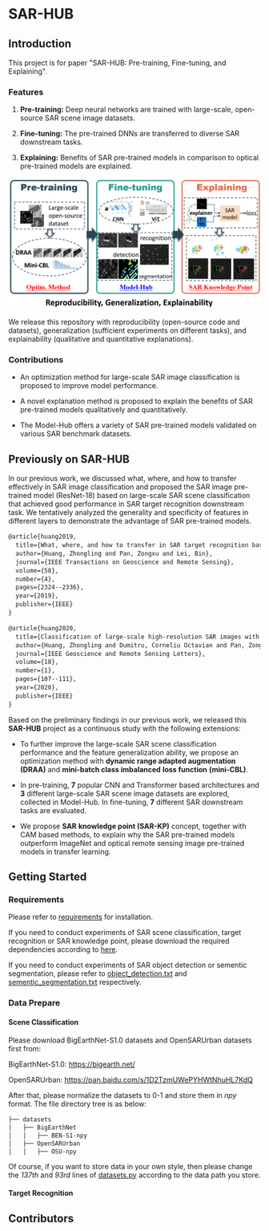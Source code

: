 # SAR-HUB

## Introduction

This project is for paper "SAR-HUB: Pre-training, Fine-tuning, and Explaining".

### Features

1.  **Pre-training:** Deep neural networks are trained with large-scale, open-source SAR scene image datasets.
    
2.  **Fine-tuning:** The pre-trained DNNs are transferred to diverse SAR downstream tasks.
    
3.  **Explaining:** Benefits of SAR pre-trained models in comparison to optical pre-trained models are explained.
    

![The project overview.](img/intro.png)

We release this repository with reproducibility (open-source code and datasets), generalization (sufficient experiments on different tasks), and explainability (qualitative and quantitative explanations).

### Contributions

-   An optimization method for large-scale SAR image classification is proposed to improve model performance.
    
-   A novel explanation method is proposed to explain the benefits of SAR pre-trained models qualitatively and quantitatively.
    
-   The Model-Hub offers a variety of SAR pre-trained models validated on various SAR benchmark datasets.
    

## Previously on SAR-HUB

In our previous work, we discussed what, where, and how to transfer effectively in SAR image classification and proposed the SAR image pre-trained model (ResNet-18) based on large-scale SAR scene classification that achieved good performance in SAR target recognition downstream task. We tentatively analyzed the generality and specificity of features in different layers to demonstrate the advantage of SAR pre-trained models.

```LaTeX
@article{huang2019,
  title={What, where, and how to transfer in SAR target recognition based on deep CNNs},
  author={Huang, Zhongling and Pan, Zongxu and Lei, Bin},
  journal={IEEE Transactions on Geoscience and Remote Sensing},
  volume={58},
  number={4},
  pages={2324--2336},
  year={2019},
  publisher={IEEE}
}
```

```LaTeX
@article{huang2020,
  title={Classification of large-scale high-resolution SAR images with deep transfer learning},
  author={Huang, Zhongling and Dumitru, Corneliu Octavian and Pan, Zongxu and Lei, Bin and Datcu, Mihai},
  journal={IEEE Geoscience and Remote Sensing Letters},
  volume={18},
  number={1},
  pages={107--111},
  year={2020},
  publisher={IEEE}
}
```

Based on the preliminary findings in our previous work, we released this **SAR-HUB** project as a continuous study with the following extensions:

-   To further improve the large-scale SAR scene classification performance and the feature generalization ability, we propose an optimization method with **dynamic range adapted augmentation (DRAA)** and **mini-batch class imbalanced** **loss function** **(mini-CBL)**.
    
-   In pre-training, **7** popular CNN and Transformer based architectures and **3** different large-scale SAR scene image datasets are explored, collected in Model-Hub. In fine-tuning, **7** different SAR downstream tasks are evaluated.
    
-   We propose **SAR** **knowledge point (SAR-KP)** concept, together with CAM based methods, to explain why the SAR pre-trained models outperform ImageNet and optical remote sensing image pre-trained models in transfer learning.
    

## Getting Started

### Requirements

Please refer to [requirements](requirements) for installation.

If you need to conduct experiments of SAR scene classification, target recognition or SAR knowledge point, please download the required dependencies according to [here](XAI4SAR/SAR-HUB/requirements/scene_classification.txt).

If you need to conduct experiments of SAR object detection or sementic segmentation, please refer to [object_detection.txt](requirements/object_detection.txt) and [sementic_segmentation.txt](requirements/sementic_segmentation.txt) respectively. 

### Data Prepare

#### **Scene Classification**
Please download BigEarthNet-S1.0 datasets and OpenSARUrban datasets first from:

BigEarthNet-S1.0: https://bigearth.net/

OpenSARUrban: https://pan.baidu.com/s/1D2TzmUWePYHWtNhuHL7KdQ

After that, please normalize the datasets to 0-1 and store them in *npy* format. The file directory tree is as below:

```
├── datasets
│   ├── BigEarthNet
│   │   ├── BEN-S1-npy
│   ├── OpenSARUrban
│   │   ├── OSU-npy
```

Of course, if you want to store data in your own style, then please change the *137th* and *93rd* lines of [datasets.py](SAR_scene_classification/src/dataset.py) according to the data path you store.

#### **Target Recognition**




## Contributors
